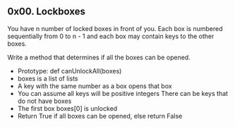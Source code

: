 ## 0x00. Lockboxes

You have n number of locked boxes in front of you. Each box is numbered sequentially from 0 to n - 1 and each box may contain keys to the other boxes.

Write a method that determines if all the boxes can be opened.

  * Prototype: def canUnlockAll(boxes)
  * boxes is a list of lists
  * A key with the same number as a box opens that box
  * You can assume all keys will be positive integers
    There can be keys that do not have boxes
  * The first box boxes[0] is unlocked
  *  Return True if all boxes can be opened, else return False
